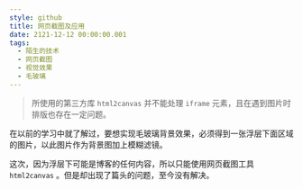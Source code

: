 ```yaml
---
style: github
title: 网页截图及应用
date: 2121-12-12 00:00:00.001
tags:
  - 陌生的技术
  - 网页截图
  - 视觉效果
  - 毛玻璃
---
```


> 所使用的第三方库 `html2canvas` 并不能处理 `iframe` 元素，且在遇到图片时排版也存在一定问题。

在以前的学习中就了解过，要想实现毛玻璃背景效果，必须得到一张浮层下面区域的图片，以此图片作为背景图加上模糊滤镜。

这次，因为浮层下可能是博客的任何内容，所以只能使用网页截图工具 `html2canvas` 。但是却出现了篇头的问题，至今没有解决。
